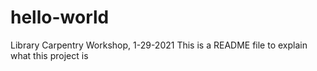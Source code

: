 # hello-world
Library Carpentry Workshop, 1-29-2021
This is a README file to explain what this project is
